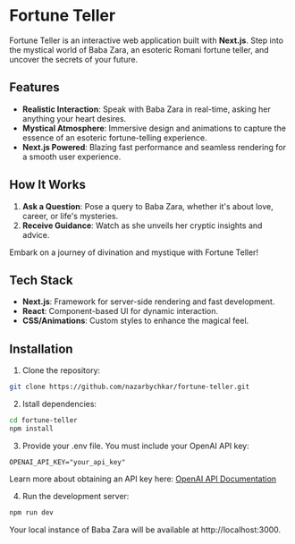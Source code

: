 # Fortune Teller

Fortune Teller is an interactive web application built with **Next.js**. Step into the mystical world of Baba Zara, an esoteric Romani fortune teller, and uncover the secrets of your future.

## Features

- **Realistic Interaction**: Speak with Baba Zara in real-time, asking her anything your heart desires.
- **Mystical Atmosphere**: Immersive design and animations to capture the essence of an esoteric fortune-telling experience.
- **Next.js Powered**: Blazing fast performance and seamless rendering for a smooth user experience.

## How It Works

1. **Ask a Question**: Pose a query to Baba Zara, whether it's about love, career, or life's mysteries.
2. **Receive Guidance**: Watch as she unveils her cryptic insights and advice.

Embark on a journey of divination and mystique with Fortune Teller!

## Tech Stack

- **Next.js**: Framework for server-side rendering and fast development.
- **React**: Component-based UI for dynamic interaction.
- **CSS/Animations**: Custom styles to enhance the magical feel.

## Installation

1. Clone the repository:

```bash
git clone https://github.com/nazarbychkar/fortune-teller.git
```

2. Istall dependencies:

```bash
cd fortune-teller
npm install
```

3. Provide your .env file. You must include your OpenAI API key:
```
OPENAI_API_KEY="your_api_key"
```
Learn more about obtaining an API key here: [OpenAI API Documentation](https://platform.openai.com/docs/api-reference/authentication)

4. Run the development server:
 ```bash
npm run dev
```

Your local instance of Baba Zara will be available at http://localhost:3000.